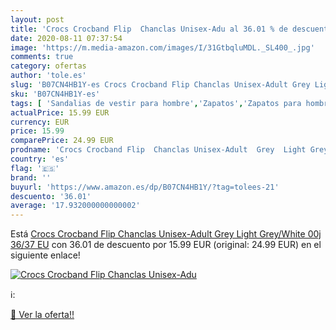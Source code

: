 ```yaml
---
layout: post
title: 'Crocs Crocband Flip  Chanclas Unisex-Adu al 36.01 % de descuento'
date: 2020-08-11 07:37:54
image: 'https://m.media-amazon.com/images/I/31GtbqluMDL._SL400_.jpg'
comments: true
category: ofertas
author: 'tole.es'
slug: 'B07CN4HB1Y-es Crocs Crocband Flip Chanclas Unisex-Adult Grey Light...'
sku: 'B07CN4HB1Y-es'
tags: [ 'Sandalias de vestir para hombre','Zapatos','Zapatos para hombre','Zapatos y complementos','chanclas', ]
actualPrice: 15.99 EUR
currency: EUR
price: 15.99
comparePrice: 24.99 EUR
prodname: 'Crocs Crocband Flip  Chanclas Unisex-Adult  Grey  Light Grey/White 00j   36/37 EU'
country: 'es'
flag: '🇪🇸'
brand: ''
buyurl: 'https://www.amazon.es/dp/B07CN4HB1Y/?tag=tolees-21'
descuento: '36.01'
average: '17.932000000000002'
---
```


Está [Crocs Crocband Flip  Chanclas Unisex-Adult  Grey  Light Grey/White 00j   36/37 EU](https://www.amazon.es/dp/B07CN4HB1Y/?tag=tolees-21) con 36.01 de descuento por 15.99 EUR (original: 24.99 EUR) en el siguiente enlace!

[![Crocs Crocband Flip  Chanclas Unisex-Adu](https://m.media-amazon.com/images/I/31GtbqluMDL._SL400_.jpg)](https://www.amazon.es/dp/B07CN4HB1Y/?tag=tolees-21)

ℹ️:


[🛒 Ver la oferta!!](https://www.amazon.es/dp/B07CN4HB1Y/?tag=tolees-21)
